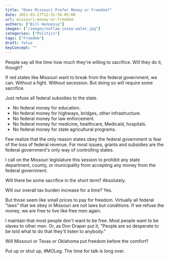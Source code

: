 ```yaml
---
title: "Does Missouri Prefer Money or Freedom?"
date: 2021-03-27T12:31:56-05:00
url: missouri-money-or-freedom
authors: ["Bill Hennessy"]
images: ["/images/outlaw-josey-wales.jpg"]
categories: ["Politics"]
tags: ["Freedom"]
draft: false
keyConcept: ""
---
```


People say all the time how much they're willing to sacrifice. Will they do it, though? 

If red states like Missouri want to break from the federal government, we can. Without a fight. Without secession. But doing so will require some sacrifice. 

Just refuse all federal subsidies to the state. 

- No federal money for education.
- No federal money for highways, bridges, other infrastructure.
- No federal money for law enforcement.
- No federal money for medicine, healthcare, Medicaid, hospitals.
- No federal money for state agricultural programs. 

Few realize that the only reason states obey the federal government is fear of the loss of federal revenue. For most issues, grants and subsidies are the federal government's only way of controlling states. 

I call on the Missouri legislature this session to prohibit any state department, county, or municipality from accepting any money from the federal government. 

Will there be some sacrifice in the short term? Absolutely. 

Will our overall tax burden increase for a time? Yes. 

But those seem like small prices to pay for freedom. Virtually all federal "laws" that we obey in Missouri are not laws but conditions. If we refuse the money, we are free to live like free men again. 

I maintain that most people don't want to be free. Most people want to be slaves to other men. Or, as Don Draper put it, "People are so desperate to be told what to do that they'll listen to anybody." 

Will Missouri or Texas or Oklahoma put freedom before the comfort? 

Put up or shut up, #MOLeg. The time for talk is long over. 